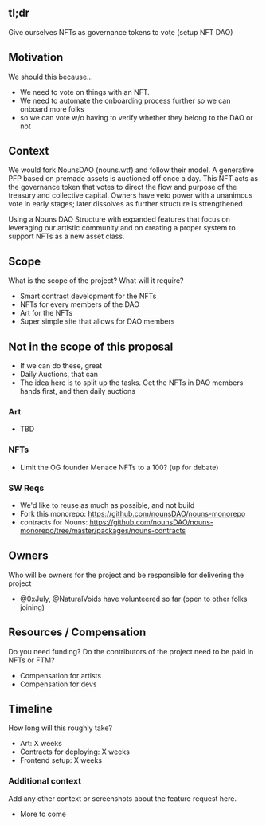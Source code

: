 ## tl;dr
Give ourselves NFTs as governance tokens to vote (setup NFT DAO)

## Motivation
We should this because...
- We need to vote on things with an NFT. 
- We need to automate the onboarding process further so we can onboard more folks 
- so we can vote w/o having to verify whether they belong to the DAO or not

## Context

We would fork NounsDAO (nouns.wtf) and follow their model. A generative PFP based on premade assets is auctioned off once a day. This NFT acts as the governance token that votes to direct the flow and purpose of the treasury and collective capital. Owners have veto power with a unanimous vote in early stages; later dissolves as further structure is strengthened 

Using a Nouns DAO Structure with expanded features that focus on leveraging our artistic community and on creating a proper system to support NFTs as a new asset class. 

## Scope
What is the scope of the project? What will it require?
- Smart contract development for the NFTs
- NFTs for every members of the DAO
- Art for the NFTs
- Super simple site that allows for DAO members 

## Not in the scope of this proposal
- If we can do these, great
- Daily Auctions, that can 
- The idea here is to split up the tasks. Get the NFTs in DAO members hands first, and then daily auctions

### Art 
- TBD

### NFTs
- Limit the OG founder Menace NFTs to a 100? (up for debate)

### SW Reqs
- We'd like to reuse as much as possible, and not build
- Fork this monorepo: https://github.com/nounsDAO/nouns-monorepo
- contracts for Nouns: https://github.com/nounsDAO/nouns-monorepo/tree/master/packages/nouns-contracts 

## Owners
Who will be owners for the project and be responsible for delivering the project
- @0xJuly, @NaturalVoids have volunteered so far (open to other folks joining)

## Resources / Compensation
Do you need funding? Do the contributors of the project need to be paid in NFTs or FTM? 
- Compensation for artists
- Compensation for devs

## Timeline
How long will this roughly take?
- Art: X weeks
- Contracts for deploying: X weeks
- Frontend setup: X weeks

### Additional context
Add any other context or screenshots about the feature request here.
- More to come
